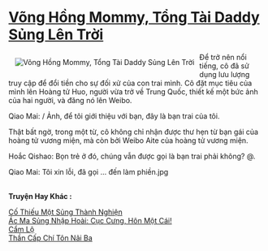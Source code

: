 <a href="https://truyentiki.com/vong-hong-mommy-tong-tai-daddy-sung-len-troi.30450/" title="Võng Hồng Mommy, Tổng Tài Daddy Sủng Lên Trời"><h1>Võng Hồng Mommy, Tổng Tài Daddy Sủng Lên Trời</h1></a><div style="display:table"><img align="right" style="float: left; padding: 10px;" src="https://truyentiki.com/a/img/str/src/30450.jpg" alt="Võng Hồng Mommy, Tổng Tài Daddy Sủng Lên Trời">Để trở nên nổi tiếng, cô đã sử dụng lưu lượng truy cập để đổi tiền cho sự đối xử của con trai mình. Cô đặt mục tiêu của mình lên Hoàng tử Huo, người vừa trở về Trung Quốc, thiết kế một bức ảnh của hai người, và đăng nó lên Weibo. <p></p> Qiao Mai: / Ảnh, để tôi giới thiệu với bạn, đây là bạn trai của tôi. <p></p> Thật bất ngờ, trong một từ, cô không chỉ nhận được thư hẹn từ bạn gái của hoàng tử vương miện, mà còn bởi Weibo Aite của hoàng tử vương miện. <p></p> Hoắc Qishao: Bọn trẻ ở đó, chúng vẫn được gọi là bạn trai phải không? @. <p></p> Qiao Mai: Tôi xin lỗi, đã gọi ... đến làm phiền.jpg</div><p><br><b>Truyện Hay Khác :</b></p><a href="https://truyentiki.com/co-thieu-mot-sung-thanh-nghien.30449/" alt="Cố Thiếu Một Sủng Thành Nghiện">Cố Thiếu Một Sủng Thành Nghiện</a><br/><a href="https://github.com/nownovels/truyenhay/tree/master/truyenhay/30354/README.md" alt="Ác Ma Sủng Nhập Hoài: Cục Cưng, Hôn Một Cái!">Ác Ma Sủng Nhập Hoài: Cục Cưng, Hôn Một Cái!</a><br/><a href="https://github.com/nownovels/truyenhay/tree/master/truyenhay/30393/README.md" alt="Cẩm Lộ">Cẩm Lộ</a><br/><a href="https://github.com/nownovels/truyenhay/tree/master/truyenhay/30571/README.md" alt="Thần Cấp Chí Tôn Nãi Ba">Thần Cấp Chí Tôn Nãi Ba</a><br/>